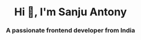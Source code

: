 <h1 align="center">Hi 👋, I'm Sanju Antony</h1>
<h3 align="center">A passionate frontend developer from India</h3>

